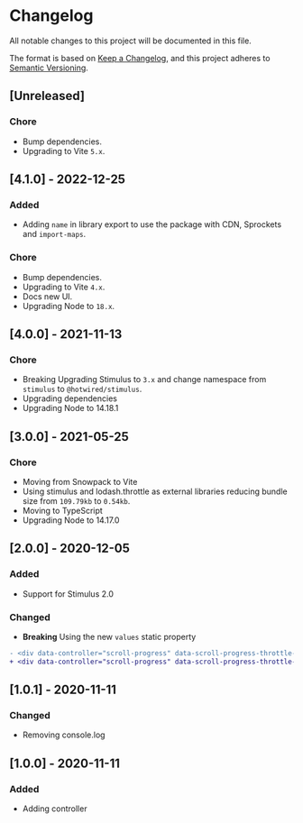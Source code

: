 # Changelog
All notable changes to this project will be documented in this file.

The format is based on [Keep a Changelog](https://keepachangelog.com/en/1.0.0/),
and this project adheres to [Semantic Versioning](https://semver.org/spec/v2.0.0.html).

## [Unreleased]

### Chore

- Bump dependencies.
- Upgrading to Vite `5.x`.

## [4.1.0] - 2022-12-25

### Added

- Adding `name` in library export to use the package with CDN, Sprockets and `import-maps`.

### Chore

- Bump dependencies.
- Upgrading to Vite `4.x`.
- Docs new UI.
- Upgrading Node to `18.x`.

## [4.0.0] - 2021-11-13

### Chore

- Breaking Upgrading Stimulus to `3.x` and change namespace from `stimulus` to `@hotwired/stimulus`.
- Upgrading dependencies
- Upgrading Node to 14.18.1

## [3.0.0] - 2021-05-25

### Chore

- Moving from Snowpack to Vite
- Using stimulus and lodash.throttle as external libraries reducing bundle size from `109.79kb` to `0.54kb`.
- Moving to TypeScript
- Upgrading Node to 14.17.0

## [2.0.0] - 2020-12-05

### Added

- Support for Stimulus 2.0

### Changed

- **Breaking** Using the new `values` static property

```diff
- <div data-controller="scroll-progress" data-scroll-progress-throttle-delay="100">
+ <div data-controller="scroll-progress" data-scroll-progress-throttle-delay-value="100">
```

## [1.0.1] - 2020-11-11

### Changed
- Removing console.log

## [1.0.0] - 2020-11-11

### Added

- Adding controller

